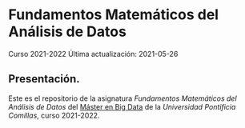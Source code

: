 Fundamentos Matemáticos del Análisis de Datos
================
Curso 2021-2022
Última actualización: 2021-05-26

## Presentación.

Este es el repositorio de la asignatura *Fundamentos Matemáticos del
Análisis de Datos* del [Máster en Big
Data](https://www.comillas.edu/solicitainformacion/estudios/public/postgradosmagnabigdata)
de la *Universidad Pontificia Comillas*, curso 2021-2022.
